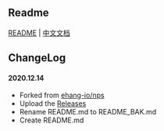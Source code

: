 ## Readme

[README](README_BAK.md) | [中文文档](README_zh.md)

## ChangeLog

#### 2020.12.14
* Forked from [ehang-io/nps](https://github.com/ehang-io/nps)
* Upload the [Releases](https://github.com/bttb520/nps/releases)
* Rename README.md to README_BAK.md
* Create README.md
